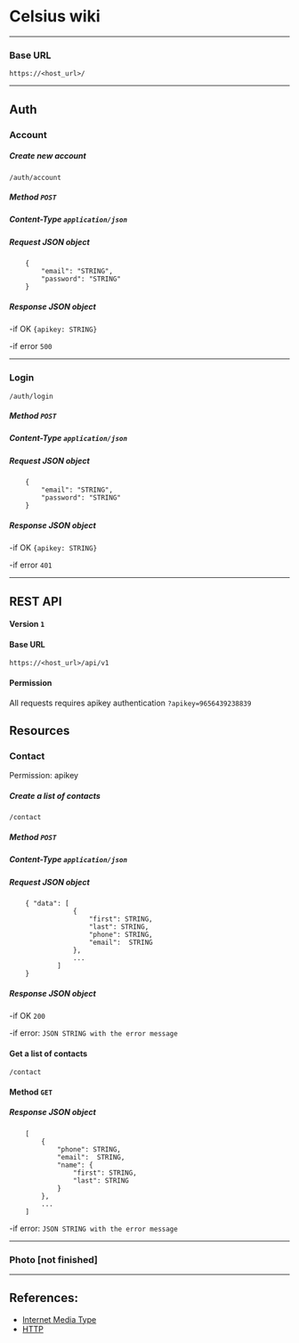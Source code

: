Celsius wiki
============
------------

### Base URL 
    https://<host_url>/


------------

## Auth

### Account

##### Create new account
    /auth/account

##### Method `POST`
##### Content-Type `application/json`

##### Request JSON object
```
    {
        "email": "STRING",
        "password": "STRING"
    }
```

##### Response JSON object
  -if OK `{apikey: STRING}`
  
  -if error `500`

  -----
### Login
    /auth/login

##### Method `POST`
##### Content-Type `application/json`
  
##### Request JSON object
```
    {
        "email": "STRING",
        "password": "STRING"
    }
```
##### Response JSON object
  -if OK `{apikey: STRING}`
  
  -if error `401`


-----------

## REST API
#### Version `1`
#### Base URL 
    https://<host_url>/api/v1

#### Permission
All requests requires apikey authentication
`?apikey=9656439238839`

## Resources

### Contact
Permission: apikey

##### Create a list of contacts
    /contact
    
##### Method `POST`
##### Content-Type `application/json`

##### Request JSON object
```
    { "data": [
                {
                    "first": STRING,
                    "last": STRING,
                    "phone": STRING,
                    "email":  STRING
                },
                ...
            ]
    }
```
##### Response JSON object
  -if OK `200`
  
  -if error: `JSON STRING with the error message`


#### Get a list of contacts
    /contact
    
#### Method `GET`
  
##### Response JSON object
```
    [   
        {
            "phone": STRING,
            "email":  STRING,
            "name": {
                "first": STRING,
                "last": STRING
            }
        },
        ...
    ]
```
  -if error: `JSON STRING with the error message`
  
------------

### Photo [not finished]


------------
## References:
- [Internet Media Type](http://en.wikipedia.org/wiki/Internet_media_type)
- [HTTP](http://en.wikipedia.org/wiki/Hypertext_Transfer_Protocol) 








